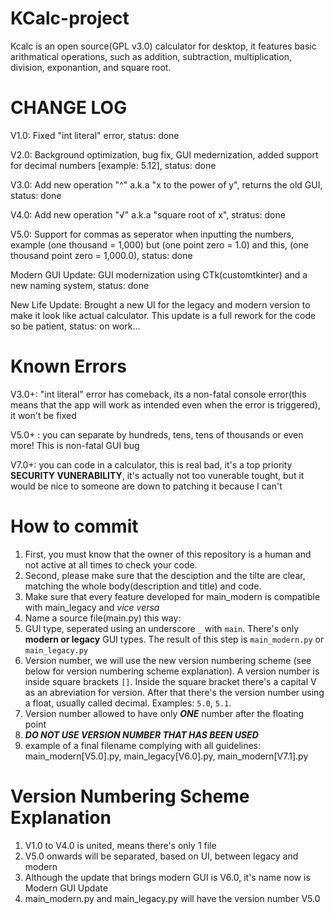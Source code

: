 # KCalc-project
Kcalc is an open source(GPL v3.0) calculator for desktop, it features basic arithmatical operations, such as addition, subtraction, multiplication, division, exponantion, and square root.

# CHANGE LOG
V1.0: Fixed "int literal" error, status: done

V2.0: Background optimization, bug fix, GUI medernization, added support for decimal numbers [example: 5.12], status: done

V3.0: Add new operation "^" a.k.a "x to the power of y", returns the old GUI, status: done

V4.0: Add new operation "√" a.k.a "square root of x", stratus: done

V5.0: Support for commas as seperator when inputting the numbers, example (one thousand = 1,000) but (one point zero = 1.0) and this, (one thousand point zero = 1,000.0), status: done

Modern GUI Update: GUI modernization using CTk(customtkinter) and a new naming system, status: done

New Life Update: Brought a new UI for the legacy and modern version to make it look like actual calculator. This update is a full rework for the code so be patient, status: on work...

# Known Errors
V3.0+: "int literal" error has comeback, its a non-fatal console error(this means that the app will work as intended even when the error is triggered), it won't be fixed

V5.0+ : you can separate by hundreds, tens, tens of thousands or even more! This is non-fatal GUI bug

V7.0+: you can code in a calculator, this is real bad, it's a top priority ****SECURITY VUNERABILITY****, it's actually not too vunerable tought, but it would be nice to someone are down to patching it because I can't

# How to commit
1. First, you must know that the owner of this repository is a human and not active at all times to check your code.
2. Second, please make sure that the desciption and the tilte are clear, matching the whole body(description and title) and code.
3. Make sure that every feature developed for main_modern is compatible with main_legacy and *vice versa*
4. Name a source file(main.py) this way:
  1. GUI type, seperated using an underscore `_` with `main`. There's only **modern or legacy** GUI types. The result of this step is `main_modern.py` or `main_legacy.py`
  2. Version number, we will use the new version numbering scheme (see below for version numbering scheme explanation). A version number is inside square brackets `[]`. Inside the square bracket there's a capital V as an abreviation for version. After that there's the version number using a float, usually called decimal. Examples: `5.0`, `5.1`.
  3. Version number allowed to have only ***ONE*** number after the floating point
  4. ***DO NOT USE VERSION NUMBER THAT HAS BEEN USED***
  5. example of a final filename complying with all guidelines: main_modern[V5.0].py, main_legacy[V6.0].py, main_modern[V7.1].py

# Version Numbering Scheme Explanation
1. V1.0 to V4.0 is united, means there's only 1 file
2. V5.0 onwards will be separated, based on UI, between legacy and modern
3. Although the update that brings modern GUI is V6.0, it's name now is Modern GUI Update
4. main_modern.py and main_legacy.py will have the version number V5.0







